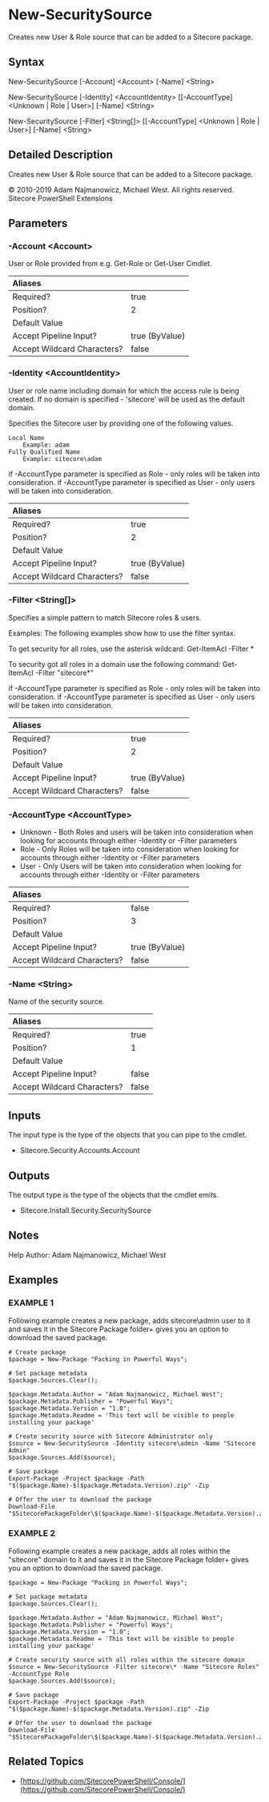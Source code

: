 # New-SecuritySource

Creates new User & Role source that can be added to a Sitecore package.

## Syntax

New-SecuritySource \[-Account\] &lt;Account&gt; \[-Name\] &lt;String&gt;

New-SecuritySource \[-Identity\] &lt;AccountIdentity&gt; \[\[-AccountType\] &lt;Unknown \| Role \| User&gt;\] \[-Name\] &lt;String&gt;

New-SecuritySource \[-Filter\] &lt;String\[\]&gt; \[\[-AccountType\] &lt;Unknown \| Role \| User&gt;\] \[-Name\] &lt;String&gt;

## Detailed Description

Creates new User & Role source that can be added to a Sitecore package.

© 2010-2019 Adam Najmanowicz, Michael West. All rights reserved. Sitecore PowerShell Extensions

## Parameters

### -Account  &lt;Account&gt;

User or Role provided from e.g. Get-Role or Get-User Cmdlet.

| Aliases |  |
| :--- | :--- |
| Required? | true |
| Position? | 2 |
| Default Value |  |
| Accept Pipeline Input? | true \(ByValue\) |
| Accept Wildcard Characters? | false |

### -Identity  &lt;AccountIdentity&gt;

User or role name including domain for which the access rule is being created. If no domain is specified - 'sitecore' will be used as the default domain.

Specifies the Sitecore user by providing one of the following values.

```text
Local Name
    Example: adam
Fully Qualified Name
    Example: sitecore\adam
```

if -AccountType parameter is specified as Role - only roles will be taken into consideration. if -AccountType parameter is specified as User - only users will be taken into consideration.

| Aliases |  |
| :--- | :--- |
| Required? | true |
| Position? | 2 |
| Default Value |  |
| Accept Pipeline Input? | true \(ByValue\) |
| Accept Wildcard Characters? | false |

### -Filter  &lt;String\[\]&gt;

Specifies a simple pattern to match Sitecore roles & users.

Examples: The following examples show how to use the filter syntax.

To get security for all roles, use the asterisk wildcard: Get-ItemAcl -Filter \*

To security got all roles in a domain use the following command: Get-ItemAcl -Filter "sitecore\*"

if -AccountType parameter is specified as Role - only roles will be taken into consideration. if -AccountType parameter is specified as User - only users will be taken into consideration.

| Aliases |  |
| :--- | :--- |
| Required? | true |
| Position? | 2 |
| Default Value |  |
| Accept Pipeline Input? | true \(ByValue\) |
| Accept Wildcard Characters? | false |

### -AccountType  &lt;AccountType&gt;

* Unknown - Both Roles and users will be taken into consideration when looking for accounts through either -Identity or -Filter parameters
* Role - Only Roles will be taken into consideration when looking for accounts through either -Identity or -Filter parameters
* User - Only Users will be taken into consideration when looking for accounts through either -Identity or -Filter parameters 

| Aliases |  |
| :--- | :--- |
| Required? | false |
| Position? | 3 |
| Default Value |  |
| Accept Pipeline Input? | true \(ByValue\) |
| Accept Wildcard Characters? | false |

### -Name  &lt;String&gt;

Name of the security source.

| Aliases |  |
| :--- | :--- |
| Required? | true |
| Position? | 1 |
| Default Value |  |
| Accept Pipeline Input? | false |
| Accept Wildcard Characters? | false |

## Inputs

The input type is the type of the objects that you can pipe to the cmdlet.

* Sitecore.Security.Accounts.Account 

## Outputs

The output type is the type of the objects that the cmdlet emits.

* Sitecore.Install.Security.SecuritySource 

## Notes

Help Author: Adam Najmanowicz, Michael West

## Examples

### EXAMPLE 1

Following example creates a new package, adds sitecore\admin user to it and saves it in the Sitecore Package folder+ gives you an option to download the saved package.

```text
# Create package
$package = New-Package "Packing in Powerful Ways";

# Set package metadata
$package.Sources.Clear();

$package.Metadata.Author = "Adam Najmanowicz, Michael West";
$package.Metadata.Publisher = "Powerful Ways";
$package.Metadata.Version = "1.0";
$package.Metadata.Readme = 'This text will be visible to people installing your package'

# Create security source with Sitecore Administrator only
$source = New-SecuritySource -Identity sitecore\admin -Name "Sitecore Admin" 
$package.Sources.Add($source);

# Save package
Export-Package -Project $package -Path "$($package.Name)-$($package.Metadata.Version).zip" -Zip

# Offer the user to download the package
Download-File "$SitecorePackageFolder\$($package.Name)-$($package.Metadata.Version).zip"
```

### EXAMPLE 2

Following example creates a new package, adds all roles within the "sitecore" domain to it and saves it in the Sitecore Package folder+ gives you an option to download the saved package.

```text
$package = New-Package "Packing in Powerful Ways";

# Set package metadata
$package.Sources.Clear();

$package.Metadata.Author = "Adam Najmanowicz, Michael West";
$package.Metadata.Publisher = "Powerful Ways";
$package.Metadata.Version = "1.0";
$package.Metadata.Readme = 'This text will be visible to people installing your package'

# Create security source with all roles within the sitecore domain
$source = New-SecuritySource -Filter sitecore\* -Name "Sitecore Roles" -AccountType Role
$package.Sources.Add($source);

# Save package
Export-Package -Project $package -Path "$($package.Name)-$($package.Metadata.Version).zip" -Zip

# Offer the user to download the package
Download-File "$SitecorePackageFolder\$($package.Name)-$($package.Metadata.Version).zip"
```

## Related Topics

* [https://github.com/SitecorePowerShell/Console/](https://github.com/SitecorePowerShell/Console/) 

